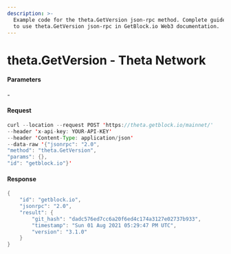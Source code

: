 ```yaml
---
description: >-
  Example code for the theta.GetVersion json-rpc method. Сomplete guide on how
  to use theta.GetVersion json-rpc in GetBlock.io Web3 documentation.
---
```


# theta.GetVersion - Theta Network

#### Parameters

\-

#### Request

```java
curl --location --request POST 'https://theta.getblock.io/mainnet/' 
--header 'x-api-key: YOUR-API-KEY' 
--header 'Content-Type: application/json' 
--data-raw '{"jsonrpc": "2.0",
"method": "theta.GetVersion",
"params": {},
"id": "getblock.io"}'
```

#### Response

```java
{
    "id": "getblock.io",
    "jsonrpc": "2.0",
    "result": {
        "git_hash": "dadc576ed7cc6a20f6ed4c174a3127e02737b933",
        "timestamp": "Sun 01 Aug 2021 05:29:47 PM UTC",
        "version": "3.1.0"
    }
}
```
